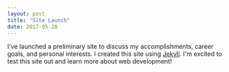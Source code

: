 ```yaml
---
layout: post
title: "Site Launch"
date: 2017-05-28
---
```


I've launched a preliminary site to discuss my accomplishments, career goals,
and personal interests. I created this site using [Jekyll](http://jekyllrb.com).
I'm excited to test this site out and learn more about web development!